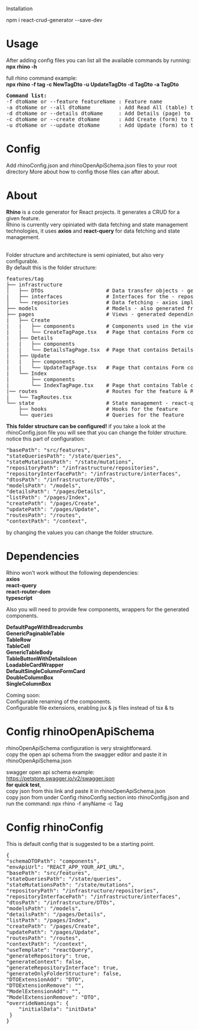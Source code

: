 Installation

npm i react-crud-generator --save-dev

# Usage

After adding config files you can list all the available commands by running: <br />
<strong>npx rhino -h</strong>

full rhino command example: <br />
<strong>npx rhino -f tag -c NewTagDto -u UpdateTagDto -d TagDto -a TagDto</strong>

<pre>
<strong>Command list:</strong>
-f dtoName or --feature featureName : Feature name
-a dtoName or --all dtoName         : Add Read All (table) to the feature
-d dtoName or --details dtoName     : Add Details (page) to the feature
-c dtoName or --create dtoName      : Add Create (form) to the feature
-u dtoName or --update dtoName      : Add Update (form) to the feature
</pre>

# Config

Add rhinoConfig.json and rhinoOpenApiSchema.json files to your root directory
More about how to config those files can after about.

# About

<strong>Rhino</strong> is a code generator for React projects. It generates a CRUD for a given feature. <br />
Rhino is currently very opiniated with data fetching and state management technologies, it uses
<strong>axios</strong> and <strong>react-query</strong> for data fetching and state management. <br />
<br />

Folder structure and architecture is semi opiniated, but also very configurable. <br />
By default this is the folder structure: <br />

<pre>
features/tag
├── infrastructure
│   ├── DTOs                    # Data transfer objects - generated from OpenAPI schema
|   ├── interfaces              # Interfaces for the - repository
│   └── repositories            # Data fetching - axios implementation
├── models                      # Models - also generated from OpenAPI schema, used in views, extendable with your needs.
├── pages                       # Views - generated depending on the commands you run and DTOs from schema.
|   ├── Create
|   |   ├── components          # Components used in the view
|   |   └── CreateTagPage.tsx   # Page that contains Form component
|   ├── Details
|   |   ├── components
|   |   └── DetailsTagPage.tsx  # Page that contains Details component
|   ├── Update
|   |   ├── components
|   |   └── UpdateTagPage.tsx   # Page that contains Form component
|   └── Index
|       ├── components
|       └── IndexTagPage.tsx    # Page that contains Table component
|── routes                      # Routes for the feature & RouteObject, used for navigation
|   └── TagRoutes.tsx
└── state                       # State management - react-query implementation
    ├── hooks                   # Hooks for the feature
    └── queries                 # Queries for the feature
</pre>

<strong>This folder structure can be configured!</strong>
if you take a look at the rhinoConfig.json file you will see that you can change the folder structure.
notice this part of configuration: <br />

<pre>
"basePath": "src/features",
"stateQueriesPath": "/state/queries",
"stateMutationsPath": "/state/mutations",
"repositoryPath": "/infrastructure/repositories",
"repositoryInterfacePath": "/infrastructure/interfaces",
"dtosPath": "/infrastructure/DTOs",
"modelsPath": "/models",
"detailsPath": "/pages/Details",
"listPath": "/pages/Index",
"createPath": "/pages/Create",
"updatePath": "/pages/Update",
"routesPath": "/routes",
"contextPath": "/context",
</pre>

by changing the values you can change the folder structure.

# Dependencies

Rhino won't work without the following dependencies: <br />
<strong>axios</strong> <br />
<strong>react-query</strong> <br />
<strong>react-router-dom</strong> <br />
<strong>typescript</strong> <br />

Also you will need to provide few components, wrappers for the generated components. <br />

<strong>DefaultPageWithBreadcrumbs</strong> <br />
<strong>GenericPaginableTable</strong> <br />
<strong>TableRow</strong> <br />
<strong>TableCell</strong> <br />
<strong>GenericTableBody</strong> <br />
<strong>TableButtonWithDetailsIcon</strong> <br />
<strong>LoadableCardWrapper</strong> <br />
<strong>DefaultSingleColumnFormCard</strong> <br />
<strong>DoubleColumnBox</strong> <br />
<strong>SingleColumnBox</strong> <br />

Coming soon: <br />
Configurable renaming of the components. <br />
Configurable file extensions, enabling jsx & js files instead of tsx & ts <br />

# Config rhinoOpenApiSchema

rhinoOpenApiSchema configuration is very straightforward. <br />
copy the open api schema from the swagger editor and paste it in rhinoOpenApiSchema.json <br />

swagger open api schema example: https://petstore.swagger.io/v2/swagger.json <br />
<strong>for quick test</strong>, <br /> copy json from this link and paste it in rhinoOpenApiSchema.json <br />
copy json from under Config rhinoConfig section into rhinoConfig.json and <br />
run the command: npx rhino -f anyName -c Tag <br />

# Config rhinoConfig

This is default config that is suggested to be a starting point. <br />

<pre>
{
"schemaDTOPath": "components",
"envApiUrl": "REACT_APP_YOUR_API_URL",
"basePath": "src/features",
"stateQueriesPath": "/state/queries",
"stateMutationsPath": "/state/mutations",
"repositoryPath": "/infrastructure/repositories",
"repositoryInterfacePath": "/infrastructure/interfaces",
"dtosPath": "/infrastructure/DTOs",
"modelsPath": "/models",
"detailsPath": "/pages/Details",
"listPath": "/pages/Index",
"createPath": "/pages/Create",
"updatePath": "/pages/Update",
"routesPath": "/routes",
"contextPath": "/context",
"useTemplate": "reactQuery",
"generateRepository": true,
"generateContext": false,
"generateRepositoryInterface": true,
"generateOnlyFolderStructure": false,
"DTOExtensionAdd": "DTO",
"DTOExtensionRemove": "",
"ModelExtensionAdd": "",
"ModelExtensionRemove": "DTO",
"overrideNamings": {
    "initialData": "initData"
 }
}
</pre>
